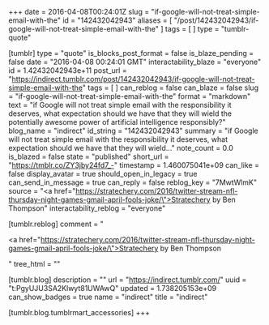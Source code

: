 +++
date = 2016-04-08T00:24:01Z
slug = "if-google-will-not-treat-simple-email-with-the"
id = "142432042943"
aliases = [ "/post/142432042943/if-google-will-not-treat-simple-email-with-the" ]
tags = [ ]
type = "tumblr-quote"

[tumblr]
type = "quote"
is_blocks_post_format = false
is_blaze_pending = false
date = "2016-04-08 00:24:01 GMT"
interactability_blaze = "everyone"
id = 1.42432042943e+11
post_url = "https://indirect.tumblr.com/post/142432042943/if-google-will-not-treat-simple-email-with-the"
tags = [ ]
can_reblog = false
can_blaze = false
slug = "if-google-will-not-treat-simple-email-with-the"
format = "markdown"
text = "if Google will not treat simple email with the responsibility it deserves, what expectation should we have that they will wield the potentially awesome power of artificial intelligence responsibly?"
blog_name = "indirect"
id_string = "142432042943"
summary = "if Google will not treat simple email with the responsibility it deserves, what expectation should we have that they will wield..."
note_count = 0.0
is_blazed = false
state = "published"
short_url = "https://tmblr.co/ZY3jby24fd7_-"
timestamp = 1.460075041e+09
can_like = false
display_avatar = true
should_open_in_legacy = true
can_send_in_message = true
can_reply = false
reblog_key = "7MwtWlmK"
source = "<a href=\"https://stratechery.com/2016/twitter-stream-nfl-thursday-night-games-gmail-april-fools-joke/\">Stratechery by Ben Thompson</a>"
interactability_reblog = "everyone"

[tumblr.reblog]
comment = "<p><a href=\"https://stratechery.com/2016/twitter-stream-nfl-thursday-night-games-gmail-april-fools-joke/\">Stratechery by Ben Thompson</a></p>"
tree_html = ""

[tumblr.blog]
description = ""
url = "https://indirect.tumblr.com/"
uuid = "t:PgyUJU3SA2Klwyt81UWAwQ"
updated = 1.738205153e+09
can_show_badges = true
name = "indirect"
title = "indirect"

[tumblr.blog.tumblrmart_accessories]
+++
